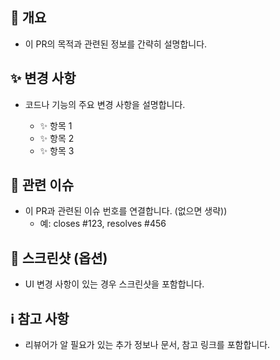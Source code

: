 ## 📝 개요

- 이 PR의 목적과 관련된 정보를 간략히 설명합니다.

## ✨ 변경 사항

- 코드나 기능의 주요 변경 사항을 설명합니다.

    - ✨ 항목 1
    - ✨ 항목 2
    - ✨ 항목 3

## 🔗 관련 이슈

- 이 PR과 관련된 이슈 번호를 연결합니다. (없으면 생략))
    - 예: closes #123, resolves #456

## 📸 스크린샷 (옵션)

- UI 변경 사항이 있는 경우 스크린샷을 포함합니다.

## ℹ️ 참고 사항

- 리뷰어가 알 필요가 있는 추가 정보나 문서, 참고 링크를 포함합니다.
